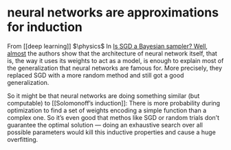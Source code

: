 # neural networks are approximations for induction
From [[deep learning]]
$\physics$
In [Is SGD a Bayesian sampler? Well, almost](https://arxiv.org/abs/2006.15191) the authors show that the architecture of neural network itself, that is, the way it uses its weights to act as a model, is enough to explain most of the generalization that neural networks are famous for. More precisely, they replaced SGD with a more random method and still got a good generalization.

So it might be that neural networks are doing something similar (but computable) to [[Solomonoff’s induction]]: There is more probability during optimization to find a set of weights encoding a simple function than a complex one. So it’s even good that methos like SGD or random trials don’t guarantee the optimal solution — doing an exhaustive search over all possible parameters would kill this inductive properties and cause a huge overfitting.